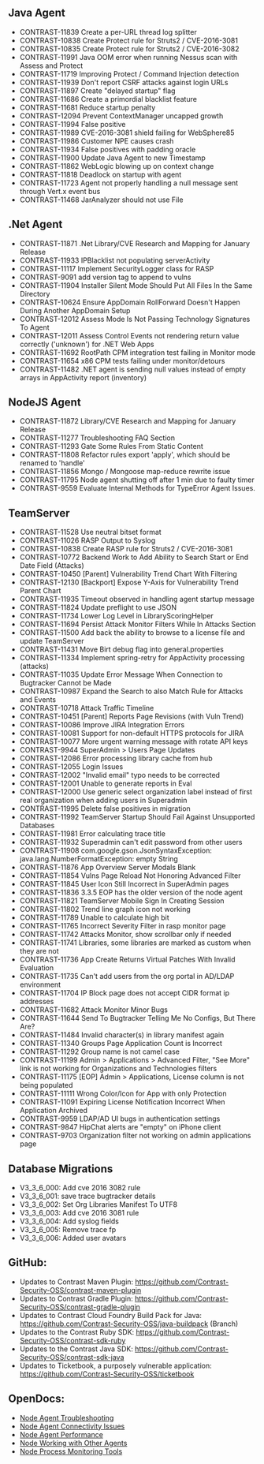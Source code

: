 <!--
title: "Contrast 3.3.6 - January 2017"
description: "Contrast 3.3.6 January 2017"
tags: "3.3.6 January Release Notes"
-->

## Java Agent
* CONTRAST-11839	Create a per-URL thread log splitter
* CONTRAST-10838	Create Protect rule for Struts2 / CVE-2016-3081
* CONTRAST-10835	Create Protect rule for Struts2 / CVE-2016-3082
* CONTRAST-11991	Java OOM error when running Nessus scan with Assess and Protect
* CONTRAST-11719	Improving Protect / Command Injection detection
* CONTRAST-11939	Don't report CSRF attacks against login URLs
* CONTRAST-11897	Create "delayed startup" flag
* CONTRAST-11686	Create a primordial blacklist feature
* CONTRAST-11681	Reduce startup penalty
* CONTRAST-12094	Prevent ContextManager uncapped growth
* CONTRAST-11994	False positive
* CONTRAST-11989	CVE-2016-3081 shield failing for WebSphere85
* CONTRAST-11986	Customer NPE causes crash
* CONTRAST-11934	False positives with padding oracle
* CONTRAST-11900	Update Java Agent to new Timestamp
* CONTRAST-11862	WebLogic blowing up on context change
* CONTRAST-11818	Deadlock on startup with agent
* CONTRAST-11723	Agent not properly handling a null message sent through Vert.x event bus
* CONTRAST-11468	JarAnalyzer should not use File


## .Net Agent
* CONTRAST-11871	.Net Library/CVE Research and Mapping for January Release
* CONTRAST-11933	IPBlacklist not populating serverActivity
* CONTRAST-11117	Implement SecurityLogger class for RASP
* CONTRAST-9091	    add version tag to append to vulns
* CONTRAST-11904	Installer Silent Mode Should Put All Files In the Same Directory
* CONTRAST-10624	Ensure AppDomain RollForward Doesn't Happen During Another AppDomain Setup
* CONTRAST-12012	Assess Mode Is Not Passing Technology Signatures To Agent
* CONTRAST-12011	Assess Control Events not rendering return value correctly ('unknown') for .NET Web Apps
* CONTRAST-11692	RootPath CPM integration test failing in Monitor mode
* CONTRAST-11654	x86 CPM tests failing under monitor/detours
* CONTRAST-11482	.NET agent is sending null values instead of empty arrays in AppActivity report (inventory)


## NodeJS Agent
* CONTRAST-11872	Library/CVE Research and Mapping for January Release
* CONTRAST-11277	Troubleshooting FAQ Section
* CONTRAST-11293	Gate Some Rules From Static Content
* CONTRAST-11808	Refactor rules export 'apply', which should be renamed to 'handle'
* CONTRAST-11856	Mongo / Mongoose map-reduce rewrite issue
* CONTRAST-11795	Node agent shutting off after 1 min due to faulty timer
* CONTRAST-9559	    Evaluate Internal Methods for TypeError Agent Issues.



## TeamServer
* CONTRAST-11528	Use neutral bitset format
* CONTRAST-11026	RASP Output to Syslog
* CONTRAST-10838	Create RASP rule for Struts2 / CVE-2016-3081
* CONTRAST-10772	Backend Work to Add Ability to Search Start or End Date Field (Attacks)
* CONTRAST-10450	[Parent] Vulnerability Trend Chart With Filtering
* CONTRAST-12130	[Backport] Expose Y-Axis for Vulnerability Trend Parent Chart
* CONTRAST-11935	Timeout observed in handling agent startup message
* CONTRAST-11824	Update preflight to use JSON
* CONTRAST-11734	Lower Log Level in LibraryScoringHelper
* CONTRAST-11694	Persist Attack Monitor Filters While In Attacks Section
* CONTRAST-11500	Add back the ability to browse to a license file and update TeamServer
* CONTRAST-11431	Move Birt debug flag into general.properties
* CONTRAST-11334	Implement spring-retry for AppActivity processing (attacks)
* CONTRAST-11035	Update Error Message When Connection to Bugtracker Cannot be Made
* CONTRAST-10987	Expand the Search to also Match Rule for Attacks and Events
* CONTRAST-10718	Attack Traffic Timeline
* CONTRAST-10451	[Parent] Reports Page Revisions (with Vuln Trend)
* CONTRAST-10086	Improve JIRA Integration Errors
* CONTRAST-10081	Support for non-default HTTPS protocols for JIRA
* CONTRAST-10077	More urgent warning message with rotate API keys
* CONTRAST-9944	    SuperAdmin > Users Page Updates
* CONTRAST-12086	Error processing library cache from hub
* CONTRAST-12055	Login Issues
* CONTRAST-12002	"Invalid email" typo needs to be corrected
* CONTRAST-12001	Unable to generate reports in Eval
* CONTRAST-12000	Use generic select organization label instead of first real organization when adding users in Superadmin
* CONTRAST-11995	Delete false positives in migration
* CONTRAST-11992	TeamServer Startup Should Fail Against Unsupported Databases
* CONTRAST-11981	Error calculating trace title
* CONTRAST-11932	Superadmin can't edit password from other users
* CONTRAST-11908	com.google.gson.JsonSyntaxException: java.lang.NumberFormatException: empty String
* CONTRAST-11876	App Overview Server Modals Blank
* CONTRAST-11854	Vulns Page Reload Not Honoring Advanced Filter
* CONTRAST-11845	User Icon Still Incorrect in SuperAdmin pages
* CONTRAST-11836	3.3.5 EOP has the older version of the node agent
* CONTRAST-11821	TeamServer Mobile Sign In Creating Session
* CONTRAST-11802	Trend line graph icon not working
* CONTRAST-11789	Unable to calculate high bit
* CONTRAST-11765	Incorrect Severity Filter in rasp monitor page
* CONTRAST-11742	Attacks Monitor, show scrollbar only if needed
* CONTRAST-11741	Libraries, some libraries are marked as custom when they are not
* CONTRAST-11736	App Create Returns Virtual Patches With Invalid Evaluation
* CONTRAST-11735	Can't add users from the org portal in AD/LDAP environment
* CONTRAST-11704	IP Block page does not accept CIDR format ip addresses
* CONTRAST-11682	Attack Monitor Minor Bugs
* CONTRAST-11644	Send To Bugtracker Telling Me No Configs, But There Are?
* CONTRAST-11484	Invalid character(s) in library manifest again
* CONTRAST-11340	Groups Page Application Count is Incorrect
* CONTRAST-11292	Group name is not camel case
* CONTRAST-11199	Admin > Applications > Advanced Filter, "See More" link is not working for Organizations and Technologies filters
* CONTRAST-11175	[EOP] Admin > Applications, License column is not being populated 
* CONTRAST-11111	Wrong Color/Icon for App with only Protection
* CONTRAST-11091	Expiring License Notification Incorrect When Application Archived
* CONTRAST-9959	    LDAP/AD UI bugs in authentication settings
* CONTRAST-9847	    HipChat alerts are "empty" on iPhone client
* CONTRAST-9703	    Organization filter not working on admin applications page



## Database Migrations
* V3_3_6_000: Add cve 2016 3082 rule
* V3_3_6_001: save trace bugtracker details
* V3_3_6_002: Set Org Libraries Manifest To UTF8
* V3_3_6_003: Add cve 2016 3081 rule
* V3_3_6_004: Add syslog fields
* V3_3_6_005: Remove trace fp
* V3_3_6_006: Added user avatars


## GitHub:
* Updates to Contrast Maven Plugin: https://github.com/Contrast-Security-OSS/contrast-maven-plugin
* Updates to Contrast Gradle Plugin: https://github.com/Contrast-Security-OSS/contrast-gradle-plugin
* Updates to Contrast Cloud Foundry Build Pack for Java: https://github.com/Contrast-Security-OSS/java-buildpack (Branch)
* Updates to the Contrast Ruby SDK: https://github.com/Contrast-Security-OSS/contrast-sdk-ruby
* Updates to the Contrast Java SDK: https://github.com/Contrast-Security-OSS/contrast-sdk-java
* Updates to Ticketbook, a purposely vulnerable application: https://github.com/Contrast-Security-OSS/ticketbook

## OpenDocs:
* [Node Agent Troubleshooting](troubleshooting-node.html#node-ts-install)
* [Node Agent Connectivity Issues](troubleshooting-node.html#connect)
* [Node Agent Performance](troubleshooting-node.html#perform)
* [Node Working with Other Agents](troubleshooting-nodeother.html)
* [Node Process Monitoring Tools](troubleshooting-nodeother.html#tools)
